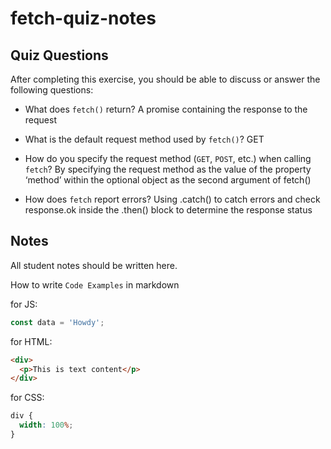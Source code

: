 # fetch-quiz-notes

## Quiz Questions

After completing this exercise, you should be able to discuss or answer the following questions:

- What does `fetch()` return?
  A promise containing the response to the request

- What is the default request method used by `fetch()`?
  GET

- How do you specify the request method (`GET`, `POST`, etc.) when calling `fetch`?
  By specifying the request method as the value of the property ‘method’ within the optional object as the second argument of fetch()

- How does `fetch` report errors?
  Using .catch() to catch errors and check response.ok inside the .then() block to determine the response status

## Notes

All student notes should be written here.

How to write `Code Examples` in markdown

for JS:

```javascript
const data = 'Howdy';
```

for HTML:

```html
<div>
  <p>This is text content</p>
</div>
```

for CSS:

```css
div {
  width: 100%;
}
```
